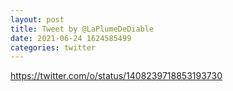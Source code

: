 ```yaml
--- 
layout: post 
title: Tweet by @LaPlumeDeDiable 
date: 2021-06-24 1624585499 
categories: twitter 
--- 
```

https://twitter.com/o/status/1408239718853193730